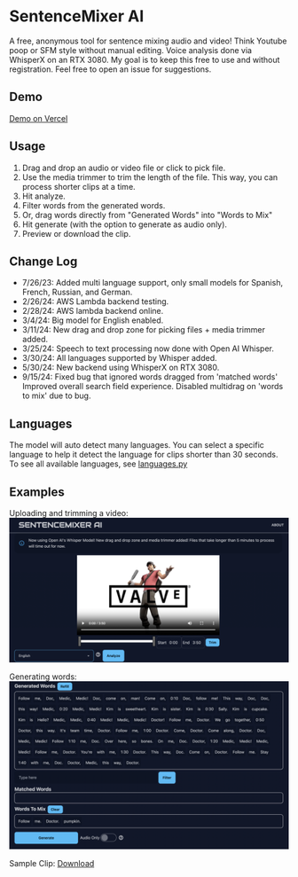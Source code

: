 # SentenceMixer AI

A free, anonymous tool for sentence mixing audio and video! Think Youtube poop or SFM style without manual editing.
Voice analysis done via WhisperX on an RTX 3080. My goal is to keep this free to use and without registration.
Feel free to open an issue for suggestions.

## Demo
[Demo on Vercel](https://sentencemixerai.vercel.app/)

## Usage
1. Drag and drop an audio or video file or click to pick file.
2. Use the media trimmer to trim the length of the file. This way, you can process shorter clips at a time.
3. Hit analyze.
4. Filter words from the generated words.
5. Or, drag words directly from "Generated Words" into "Words to Mix"
6. Hit generate (with the option to generate as audio only).
7. Preview or download the clip.

## Change Log
- 7/26/23: Added multi language support, only small models for Spanish, French, Russian, and German.
- 2/26/24: AWS Lambda backend testing.
- 2/28/24: AWS lambda backend online.
- 3/4/24:  Big model for English enabled.
- 3/11/24: New drag and drop zone for picking files + media trimmer added.
- 3/25/24: Speech to text processing now done with Open AI Whisper.
- 3/30/24: All languages supported by Whisper added.
- 5/30/24: New backend using WhisperX on RTX 3080.
- 9/15/24: Fixed bug that ignored words dragged from 'matched words'
           Improved overall search field experience.
           Disabled multidrag on 'words to mix' due to bug.

## Languages
The model will auto detect many languages. You can select a specific language to help it detect the language for clips shorter than 30 seconds.
To see all available languages, see [languages.py](python/lambda/languages.py)

## Examples

Uploading and trimming a video:
![Main page](static/Mediatrimmer.png)

Generating words:
![Generated](static/Generatedwords.png)

Sample Clip:
[Download](static/sampleclip.mp4)


